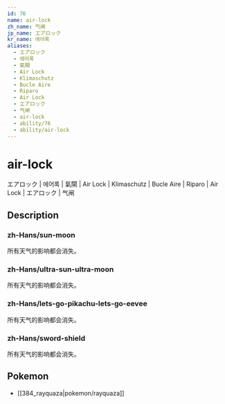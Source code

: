 ```yaml
---
id: 76
name: air-lock
zh_name: 气闸
jp_name: エアロック
kr_name: 에어록
aliases:
  - エアロック
  - 에어록
  - 氣閘
  - Air Lock
  - Klimaschutz
  - Bucle Aire
  - Riparo
  - Air Lock
  - エアロック
  - 气闸
  - air-lock
  - ability/76
  - ability/air-lock
---
```

# air-lock

エアロック | 에어록 | 氣閘 | Air Lock | Klimaschutz | Bucle Aire | Riparo | Air Lock | エアロック | 气闸

## Description

### zh-Hans/sun-moon

所有天气的影响都会消失。

### zh-Hans/ultra-sun-ultra-moon

所有天气的影响都会消失。

### zh-Hans/lets-go-pikachu-lets-go-eevee

所有天气的影响都会消失。

### zh-Hans/sword-shield

所有天气的影响都会消失。

## Pokemon

- [[384_rayquaza|pokemon/rayquaza]]

